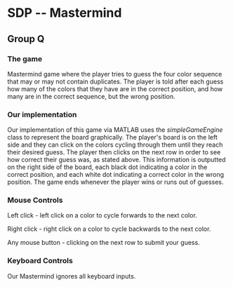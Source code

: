 # SDP -- Mastermind

## Group Q

### The game
Mastermind game where the player tries to guess the four color sequence that may or may not contain duplicates. The player is told after each guess how many of the colors that they have are in the correct position, and how many are in the correct sequence, but the wrong position.

### Our implementation
Our implementation of this game via MATLAB uses the *simpleGameEngine* class to represent the board graphically. The player's board is on the left side and they can click on the colors cycling through them until they reach their desired guess. The player then clicks on the next row in order to see how correct their guess was, as stated above. This information is outputted on the right side of the board, each black dot indicating a color in the correct position, and each white dot indicating a correct color in the wrong position. The game ends whenever the player wins or runs out of guesses.

### Mouse Controls

Left click - left click on a color to cycle forwards to the next color.

Right click - right click on a color to cycle backwards to the next color.

Any mouse button - clicking on the next row to submit your guess.

### Keyboard Controls

Our Mastermind ignores all keyboard inputs.